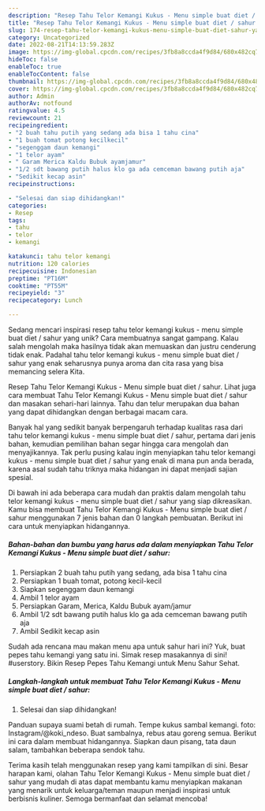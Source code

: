 ```yaml
---
description: "Resep Tahu Telor Kemangi Kukus - Menu simple buat diet / sahur yang Lezat"
title: "Resep Tahu Telor Kemangi Kukus - Menu simple buat diet / sahur yang Lezat"
slug: 174-resep-tahu-telor-kemangi-kukus-menu-simple-buat-diet-sahur-yang-lezat
category: Uncategorized
date: 2022-08-21T14:13:59.283Z
image: https://img-global.cpcdn.com/recipes/3fb8a8ccda4f9d84/680x482cq70/tahu-telor-kemangi-kukus-menu-simple-buat-diet-sahur-foto-resep-utama.jpg
hideToc: false
enableToc: true
enableTocContent: false
thumbnail: https://img-global.cpcdn.com/recipes/3fb8a8ccda4f9d84/680x482cq70/tahu-telor-kemangi-kukus-menu-simple-buat-diet-sahur-foto-resep-utama.jpg
cover: https://img-global.cpcdn.com/recipes/3fb8a8ccda4f9d84/680x482cq70/tahu-telor-kemangi-kukus-menu-simple-buat-diet-sahur-foto-resep-utama.jpg
author: Admin
authorAv: notfound
ratingvalue: 4.5
reviewcount: 21
recipeingredient:
- "2 buah tahu putih yang sedang ada bisa 1 tahu cina"
- "1 buah tomat potong kecilkecil"
- "segenggam daun kemangi"
- "1 telor ayam"
- " Garam Merica Kaldu Bubuk ayamjamur"
- "1/2 sdt bawang putih halus klo ga ada cemceman bawang putih aja"
- "Sedikit kecap asin"
recipeinstructions:

- "Selesai dan siap dihidangkan!"
categories:
- Resep
tags:
- tahu
- telor
- kemangi

katakunci: tahu telor kemangi 
nutrition: 120 calories
recipecuisine: Indonesian
preptime: "PT16M"
cooktime: "PT55M"
recipeyield: "3"
recipecategory: Lunch

---
```





Sedang mencari inspirasi resep tahu telor kemangi kukus - menu simple buat diet / sahur yang unik? Cara membuatnya sangat gampang. Kalau salah mengolah maka hasilnya tidak akan memuaskan dan justru cenderung tidak enak. Padahal tahu telor kemangi kukus - menu simple buat diet / sahur yang enak seharusnya punya aroma dan cita rasa yang bisa memancing selera Kita.





Resep Tahu Telor Kemangi Kukus - Menu simple buat diet / sahur. Lihat juga cara membuat Tahu Telor Kemangi Kukus - Menu simple buat diet / sahur dan masakan sehari-hari lainnya. Tahu dan telur merupakan dua bahan yang dapat dihidangkan dengan berbagai macam cara.

Banyak hal yang sedikit banyak berpengaruh terhadap kualitas rasa dari tahu telor kemangi kukus - menu simple buat diet / sahur, pertama dari jenis bahan, kemudian pemilihan bahan segar hingga cara mengolah dan menyajikannya. Tak perlu pusing kalau ingin menyiapkan tahu telor kemangi kukus - menu simple buat diet / sahur yang enak di mana pun anda berada, karena asal sudah tahu triknya maka hidangan ini dapat menjadi sajian spesial.






Di bawah ini ada beberapa cara mudah dan praktis dalam mengolah tahu telor kemangi kukus - menu simple buat diet / sahur yang siap dikreasikan. Kamu bisa membuat Tahu Telor Kemangi Kukus - Menu simple buat diet / sahur menggunakan 7 jenis bahan dan 0 langkah pembuatan. Berikut ini cara untuk menyiapkan hidangannya.

<!--inarticleads1-->

##### Bahan-bahan dan bumbu yang harus ada dalam menyiapkan Tahu Telor Kemangi Kukus - Menu simple buat diet / sahur:

1. Persiapkan 2 buah tahu putih yang sedang, ada bisa 1 tahu cina
1. Persiapkan 1 buah tomat, potong kecil-kecil
1. Siapkan segenggam daun kemangi
1. Ambil 1 telor ayam
1. Persiapkan  Garam, Merica, Kaldu Bubuk ayam/jamur
1. Ambil 1/2 sdt bawang putih halus klo ga ada cemceman bawang putih aja
1. Ambil Sedikit kecap asin


Sudah ada rencana mau makan menu apa untuk sahur hari ini? Yuk, buat pepes tahu kemangi yang satu ini. Simak resep masakannya di sini! #userstory. Bikin Resep Pepes Tahu Kemangi untuk Menu Sahur Sehat. 

<!--inarticleads2-->

##### Langkah-langkah untuk membuat Tahu Telor Kemangi Kukus - Menu simple buat diet / sahur:


1. Selesai dan siap dihidangkan!

Panduan supaya suami betah di rumah. Tempe kukus sambal kemangi. foto: Instagram/@koki_ndeso. Buat sambalnya, rebus atau goreng semua. Berikut ini cara dalam membuat hidangannya. Siapkan daun pisang, tata daun salam, tambahkan beberapa sendok tahu. 

Terima kasih telah menggunakan resep yang kami tampilkan di sini. Besar harapan kami, olahan Tahu Telor Kemangi Kukus - Menu simple buat diet / sahur yang mudah di atas dapat membantu kamu menyiapkan makanan yang menarik untuk keluarga/teman maupun menjadi inspirasi untuk berbisnis kuliner. Semoga bermanfaat dan selamat mencoba!
